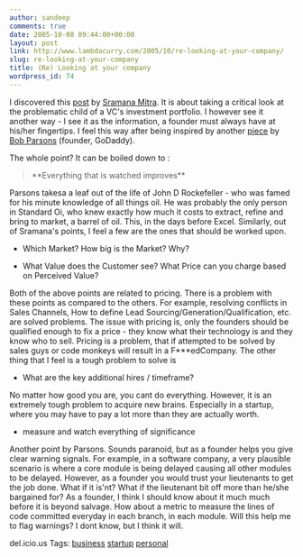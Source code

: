 ```yaml
---
author: sandeep
comments: true
date: 2005-10-08 09:44:00+00:00
layout: post
link: http://www.lambdacurry.com/2005/10/re-looking-at-your-company/
slug: re-looking-at-your-company
title: (Re) Looking at your company
wordpress_id: 74
---
```


I discovered this [post](http://www.sramanamitra.com/blog/116) by [Sramana Mitra](http://sramanamitra.com/).
It is about taking a critical look at the problematic child of a VC's investment portfolio.
I however see it another way - I see it as the information, a founder must always have at his/her fingertips. I feel this way after being inspired by another [piece](http://www.bobparsons.com/ThesecretJohnDRockefellerusedtobuildStandardOilItssimpleWeuseitatGoDaddyPuttingittoworkinyourbusinesst.html) by [Bob Parsons](http://www.bobparsons.com/) (founder, GoDaddy).

The whole point? It can be boiled down to :



<blockquote>
**Everything that is watched improves**
</blockquote>



Parsons takesa a leaf out of the life of John D Rockefeller - who was famed for his minute knowledge of all things oil. He was probably the only person in Standard Oi, who knew exactly how much it costs to extract, refine and bring to market, a barrel of oil. This, in the days before Excel.
Similarly, out of Sramana's points, I feel a few are the ones that should be worked upon.


  
  * Which Market? How big is the Market? Why?
    

     
  * What Value does the Customer see? What Price can you charge based on Perceived Value?
     



Both of the above points are related to pricing. There is a problem with these points as compared to the others.
For example, resolving conflicts in Sales Channels, How to define Lead Sourcing/Generation/Qualification, etc. are solved problems.
The issue with pricing is, only the founders should be qualified enough to fix a price - they know what their technology is and they know who to sell. Pricing is a problem, that if attempted to be solved by sales guys or code monkeys will result in a F***edCompany.
The other thing that I feel is a tough problem to solve is
  
  * What are the key additional hires / timeframe?


No matter how good you are, you cant do everything. However, it is an extremely tough problem to acquire new brains. Especially in a startup, where you may have to pay a lot more than they are actually worth.
  
  * measure and watch everything of significance

Another point by Parsons. Sounds paranoid, but as a founder helps you give clear warning signals. For example, in a software company, a very plausible scenario is where a core module is being delayed causing all other modules to be delayed. However, as a founder you would trust your lieutenants to get the job done. 
What if it is'nt? What if the lieutenant bit off more than he/she bargained for? 
As a founder, I think I should know about it much much before it is beyond salvage. How about a metric to measure the lines of code committed everyday in each branch, in each module. Will this help me to flag warnings?
I dont know, but I think it will.




del.icio.us Tags: [business](http://del.icio.us/sss8ue/business) [startup](http://del.icio.us/sss8ue/startup) [personal](http://del.icio.us/sss8ue/personal)
